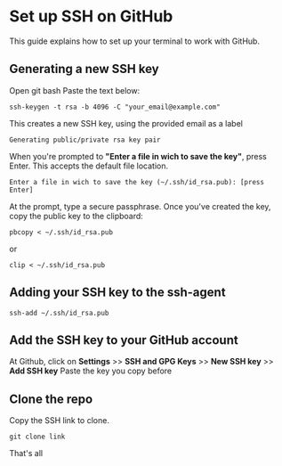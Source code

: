 # Set up SSH on GitHub
This guide explains how to set up your terminal to work with GitHub.

## Generating a new SSH key
Open git bash
Paste the text below:
```
ssh-keygen -t rsa -b 4096 -C "your_email@example.com"
```
This creates a new SSH key, using the provided email as a label
```
Generating public/private rsa key pair
```
When you're prompted to **"Enter a file in wich to save the key"**, press Enter. This accepts the default file location.
```
Enter a file in wich to save the key (~/.ssh/id_rsa.pub): [press Enter]
```
At the prompt, type a secure passphrase.
Once you've created the key, copy the public key to the clipboard:
```
pbcopy < ~/.ssh/id_rsa.pub
```
or
```
clip < ~/.ssh/id_rsa.pub
```

## Adding your SSH key to the ssh-agent
```
ssh-add ~/.ssh/id_rsa.pub
```

## Add the SSH key to your GitHub account
At Github, click on **Settings** >> **SSH and GPG Keys** >> **New SSH key** >> **Add SSH key**
Paste the key you copy before
## Clone the repo
Copy the SSH link to clone.
```
git clone link
```
That's all
